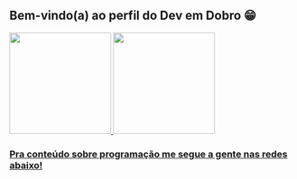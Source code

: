 ## Bem-vindo(a) ao perfil do Dev em Dobro 😁

 <div>
   <a href="https://github.com/AlandersonSantos">
   <img height="180em" src="https://github-readme-stats.vercel.app/api?username=AlandersonSantos&show_icons=true&theme=tokyonight&include_all_commits=true&count_private=true"/>
   <img height="180em" src="https://github-readme-stats.vercel.app/api/top-langs/?username=AlandersonSantos&layout=compact&langs_count=6&theme=tokyonight"/>
</div>
    

 
### Pra conteúdo sobre programação me segue a gente nas redes abaixo!
 

